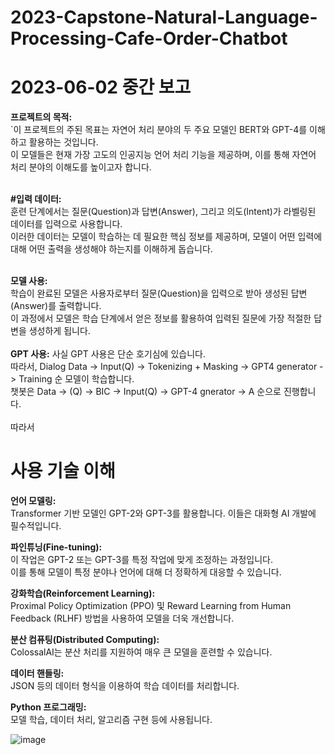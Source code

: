 # 2023-Capstone-Natural-Language-Processing-Cafe-Order-Chatbot

# 2023-06-02 중간 보고
**프로젝트의 목적:**<br/> 
`이 프로젝트의 주된 목표는 자연어 처리 분야의 두 주요 모델인 BERT와 GPT-4를 이해하고 활용하는 것입니다.<br/> 
이 모델들은 현재 가장 고도의 인공지능 언어 처리 기능을 제공하며, 이를 통해 자연어 처리 분야의 이해도를 높이고자 합니다.
<br/> 
<br/> 

**#입력 데이터:**<br/> 
훈련 단계에서는 질문(Question)과 답변(Answer), 그리고 의도(Intent)가 라벨링된 데이터를 입력으로 사용합니다.<br/> 
이러한 데이터는 모델이 학습하는 데 필요한 핵심 정보를 제공하며, 모델이 어떤 입력에 대해 어떤 출력을 생성해야 하는지를 이해하게 돕습니다.
<br/> 
<br/> 

**모델 사용:**<br/> 
학습이 완료된 모델은 사용자로부터 질문(Question)을 입력으로 받아 생성된 답변(Answer)를 출력합니다.<br/> 
이 과정에서 모델은 학습 단계에서 얻은 정보를 활용하여 입력된 질문에 가장 적절한 답변을 생성하게 됩니다.
<br/>
<br/> 
**GPT 사용:**
사실 GPT 사용은 단순 호기심에 있습니다.<br/> 
따라서, Dialog Data -> Input(Q) -> Tokenizing + Masking -> GPT4 generator -> Training 순 모델이 학습합니다.<br/> 
챗봇은 Data -> (Q) -> BIC -> Input(Q) -> GPT-4 gnerator -> A 순으로 진행합니다.<br/> 
<br/> 
따라서


# 사용 기술 이해
**언어 모델링:**<br/>  Transformer 기반 모델인 GPT-2와 GPT-3를 활용합니다. 이들은 대화형 AI 개발에 필수적입니다.

**파인튜닝(Fine-tuning):**<br/>  이 작업은 GPT-2 또는 GPT-3를 특정 작업에 맞게 조정하는 과정입니다.<br/>
이를 통해 모델이 특정 분야나 언어에 대해 더 정확하게 대응할 수 있습니다.

**강화학습(Reinforcement Learning):**<br/>  Proximal Policy Optimization (PPO) 및 Reward Learning from Human Feedback (RLHF) 방법을 사용하여 모델을 더욱 개선합니다.

**분산 컴퓨팅(Distributed Computing):**<br/>  ColossalAI는 분산 처리를 지원하여 매우 큰 모델을 훈련할 수 있습니다.

**데이터 핸들링:**<br/>  JSON 등의 데이터 형식을 이용하여 학습 데이터를 처리합니다.

**Python 프로그래밍:**<br/>  모델 학습, 데이터 처리, 알고리즘 구현 등에 사용됩니다.

![image](https://github.com/githubmendong/2023-Capstone-Natural-Language-Processing-Cafe-Order-Chatbot/assets/120146699/e62685bd-bf65-4aad-ba1c-e59785788fdc)
